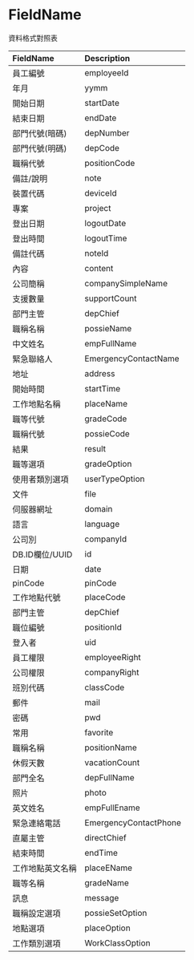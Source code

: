 # FieldName
資料格式對照表

| FieldName | Description |
|:----------|:-------------|
| 員工編號 | employeeId |
| 年月 | yymm |
| 開始日期 | startDate |
| 結束日期 | endDate |
| 部門代號(暗碼) | depNumber |
| 部門代號(明碼) | depCode |
| 職稱代號 | positionCode |
| 備註/說明 | note |
| 裝置代碼 | deviceId |
| 專案 | project |
| 登出日期 | logoutDate |
| 登出時間 | logoutTime |
| 備註代碼 | noteId |
| 內容 | content |
| 公司簡稱 | companySimpleName |
| 支援數量 | supportCount |
| 部門主管 | depChief |
| 職稱名稱 | possieName |
| 中文姓名 | empFullName |
| 緊急聯絡人 | EmergencyContactName |
| 地址 | address |
| 開始時間 | startTime |
| 工作地點名稱 | placeName |
| 職等代號 | gradeCode |
| 職稱代號 | possieCode |
| 結果 | result |
| 職等選項 | gradeOption |
| 使用者類別選項 | userTypeOption |
| 文件 | file |
| 伺服器網址 | domain |
| 語言 | language |
| 公司別 | companyId |
| DB.ID欄位/UUID | id |
| 日期 | date |
| pinCode | pinCode |
| 工作地點代號 | placeCode |
| 部門主管 | depChief |
| 職位編號 | positionId |
| 登入者 | uid |
| 員工權限 | employeeRight |
| 公司權限 | companyRight |
| 班別代碼 | classCode |
| 郵件 | mail |
| 密碼 | pwd |
| 常用 | favorite |
| 職稱名稱 | positionName |
| 休假天數 | vacationCount |
| 部門全名 | depFullName |
| 照片 | photo |
| 英文姓名 | empFullEname |
| 緊急連絡電話 | EmergencyContactPhone |
| 直屬主管 | directChief |
| 結束時間 | endTime |
| 工作地點英文名稱 | placeEName |
| 職等名稱 | gradeName |
| 訊息 | message |
| 職稱設定選項 | possieSetOption |
| 地點選項 | placeOption |
| 工作類別選項 | WorkClassOption |
